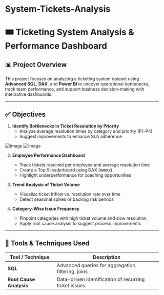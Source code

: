 # System-Tickets-Analysis

# 🎟️ Ticketing System Analysis & Performance Dashboard

## 📊 Project Overview

This project focuses on analyzing a ticketing system dataset using **Advanced SQL**, **DAX**, and **Power BI** to uncover operational bottlenecks, track team performance, and support business decision-making with interactive dashboards.

---

## ✅ Objectives

1. **Identify Bottlenecks in Ticket Resolution by Priority**
   - Analyze average resolution times by category and priority (P1–P4)
   - Suggest improvements to enhance SLA adherence

![image](https://github.com/user-attachments/assets/28b564be-7d3c-4ba3-87d4-13150abfcc18)
![image](https://github.com/user-attachments/assets/bfe0ee18-53e2-4c9f-bc5c-91d64b4f4ee8)


2. **Employee Performance Dashboard**
   - Track tickets resolved per employee and average resolution time
   - Create a Top 5 leaderboard using DAX (`RANKX`)
   - Highlight underperformance for coaching opportunities

3. **Trend Analysis of Ticket Volume**
   - Visualize ticket inflow vs. resolution rate over time
   - Detect seasonal spikes or backlog risk periods

4. **Category-Wise Issue Frequency**
   - Pinpoint categories with high ticket volume and slow resolution
   - Apply root cause analysis to suggest process improvements

---

## 🧠 Tools & Techniques Used

| Tool / Technique | Description |
|------------------|-------------|
| **SQL** | Advanced queries for aggregation, filtering, joins |
| **Root Cause Analysis** | Data-driven identification of recurring ticket issues |




